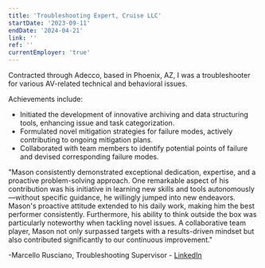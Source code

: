 ```yaml
---
title: 'Troubleshooting Expert, Cruise LLC'
startDate: '2023-09-11'
endDate: '2024-04-21'
link: ''
ref: ''
currentEmployer: 'true'
---
```


Contracted through Adecco, based in Phoenix, AZ, I was a troubleshooter for various AV-related technical and behavioral issues.

Achievements include:

 - Initiated the development of innovative archiving and data structuring tools, enhancing issue and task categorization.
 - Formulated novel mitigation strategies for failure modes, actively contributing to ongoing mitigation plans.
 - Collaborated with team members to identify potential points of failure and devised corresponding failure modes.

"Mason consistently demonstrated exceptional dedication, expertise, and a proactive problem-solving approach. One remarkable aspect of his contribution was his initiative in learning new skills and tools autonomously—without specific guidance, he willingly jumped into new endeavors. Mason's proactive attitude extended to his daily work, making him the best performer consistently. Furthermore, his ability to think outside the box was particularly noteworthy when tackling novel issues. A collaborative team player, Mason not only surpassed targets with a results-driven mindset but also contributed significantly to our continuous improvement."

-Marcello Rusciano, Troubleshooting Supervisor - [LinkedIn](https://www.linkedin.com/in/marcello-rusciano-35786b162/)